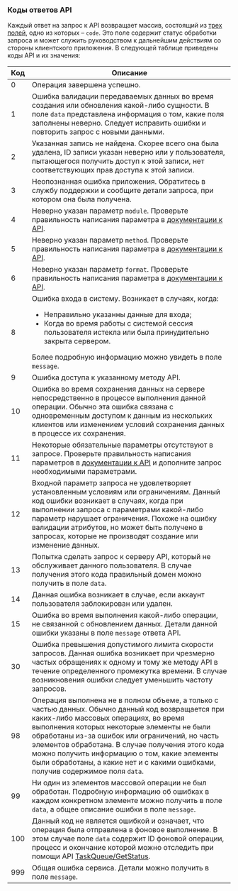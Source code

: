 ### Коды ответов API

Каждый ответ на запрос к API возвращает массив, состоящий из [трех полей](/ru/help/api-docs/sms-api#server-response-format), одно из которых – `code`. Это поле содержит статус обработки запроса и может служить руководством к дальнейшим действиям со стороны клиентского приложения. В следующей таблице приведены коды API и их значения:

Код                                         | Описание
--------------------------------------------|----------------
<span data-anchor="api-code-0">0</span>     | Операция завершена успешно.
<span data-anchor="api-code-1">1</span>     | Ошибка валидации передаваемых данных во время создания или обновления какой-либо сущности. В поле `data` представлена информация о том, какие поля заполнены неверно. Следует исправить ошибки и повторить запрос с новыми данными.
<span data-anchor="api-code-2">2</span>     | Указанная запись не найдена. Скорее всего она была удалена, ID записи указан неверно или у пользователя, пытающегося получить доступ к этой записи, нет соответствующих прав доступа к этой записи.
<span data-anchor="api-code-3">3</span>     | Неопознанная ошибка приложения. Обратитесь в службу поддержки и сообщите детали запроса, при котором она была получена.
<span data-anchor="api-code-4">4</span>     | Неверно указан параметр `module`. Проверьте правильность написания параметра в [документации к API](/ru/help/api-docs/sms-api#required-api-query-parameters).
<span data-anchor="api-code-5">5</span>     | Неверно указан параметр `method`. Проверьте правильность написания параметра в [документации к API](/ru/help/api-docs/sms-api#required-api-query-parameters).
<span data-anchor="api-code-6">6</span>     | Неверно указан параметр `format`. Проверьте правильность написания параметра в [документации к API](/ru/help/api-docs/sms-api#required-api-query-parameters).
<span data-anchor="api-code-8">8</span>     | Ошибка входа в систему. Возникает в случаях, когда:<ul><li>Неправильно указанны данные для входа;</li><li>Когда во время работы с системой сессия пользователя истекла или была принудительно закрыта сервером.</li></ul> Более подробную информацию можно увидеть в поле `message`.
<span data-anchor="api-code-9">9</span>     | Ошибка доступа к указанному методу API.
<span data-anchor="api-code-10">10</span>   | Ошибка во время сохранения данных на сервере непосредственно в процессе выполнения данной операции. Обычно эта ошибка связана с одновременным доступом к данным из нескольких клиентов или изменением условий сохранения данных в процессе их сохранения.
<span data-anchor="api-code-11">11</span>   | Некоторые обязательные параметры отсутствуют в запросе. Проверьте правильность написания параметров в [документации к API](/ru/help/api-docs/sms-api#required-api-query-parameters) и дополните запрос необходимыми параметрами.
<span data-anchor="api-code-12">12</span>   | Входной параметр запроса не удовлетворяет установленным условиям или ограничениям. Данный код ошибки возникает в случаях, когда при выполнении запроса с параметрами какой-либо параметр нарушает ограничения. Похоже на ошибку валидации атрибутов, но может быть получено в запросах, которые не производят создание или изменение данных.
<span data-anchor="api-code-13">13</span>   | Попытка сделать запрос к серверу API, который не обслуживает данного пользователя. В случае получения этого кода правильный домен можно получить в поле `data`.
<span data-anchor="api-code-14">14</span>   | Данная ошибка возникает в случае, если аккаунт пользователя заблокирован или удален.
<span data-anchor="api-code-15">15</span>   | Ошибка во время выполнения какой-либо операции, не связанной с обновлением данных. Детали данной ошибки указаны в поле `message` ответа API.
<span data-anchor="api-code-30">30</span>   | Ошибка превышения допустимого лимита скорости запросов. Данная ошибка возникает при чрезмерно частых обращениях к одному и тому же методу API в течение определенного промежутка времени. В случае возникновения ошибки следует уменьшить частоту запросов.
<span data-anchor="api-code-98">98</span>   | Операция выполнена не в полном объеме, а только с частью данных. Обычно данный код возвращается при каких-либо массовых операциях, во время выполнения которых некоторые элементы не были обработаны из-за ошибок или ограничений, но часть элементов обработана. В случае получения этого кода можно получить информацию о том, какие элементы были обработаны, а какие нет и с какими ошибками, получив содержимое поля `data`.
<span data-anchor="api-code-99">99</span>   | Ни один из элементов массовой операции не был обработан. Подробную информацию об ошибках в каждом конкретном элементе можно получить в поле `data`, а общее описание ошибки в поле `message`.
<span data-anchor="api-code-100">100</span> | Данный код не является ошибкой и означает, что операция была отправлена в фоновое выполнение. В этом случае поле `data` содержит ID фоновой операции, процесс и окончание которой можно отследить при помощи API [TaskQueue/GetStatus](/ru/help/api-docs/taskqueue#getStatus).
<span data-anchor="api-code-999">999</span> | Общая ошибка сервиса. Детали можно получить в поле `message`.
